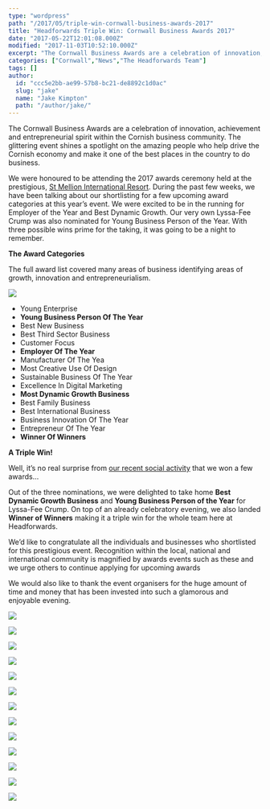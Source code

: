 ```yaml
---
type: "wordpress"
path: "/2017/05/triple-win-cornwall-business-awards-2017"
title: "Headforwards Triple Win: Cornwall Business Awards 2017"
date: "2017-05-22T12:01:08.000Z"
modified: "2017-11-03T10:52:10.000Z"
excerpt: "The Cornwall Business Awards are a celebration of innovation, achievement and entrepreneurial spirit within the Cornish business community. The glittering event shines a spotlight on the amazing people who help drive the Cornish economy and make it one of the best places in the country to do business. We were honoured to be attending the …"
categories: ["Cornwall","News","The Headforwards Team"]
tags: []
author:
  id: "ccc5e2bb-ae99-57b8-bc21-de8892c1d0ac"
  slug: "jake"
  name: "Jake Kimpton"
  path: "/author/jake/"
---
```

The Cornwall Business Awards are a celebration of innovation, achievement and entrepreneurial spirit within the Cornish business community. The glittering event shines a spotlight on the amazing people who help drive the Cornish economy and make it one of the best places in the country to do business.

We were honoured to be attending the 2017 awards ceremony held at the prestigious, [St Mellion International Resort](http://st-mellion.co.uk/). During the past few weeks, we have been talking about our shortlisting for a few upcoming award categories at this year’s event. We were excited to be in the running for Employer of the Year and Best Dynamic Growth. Our very own Lyssa-Fee Crump was also nominated for Young Business Person of the Year. With three possible wins prime for the taking, it was going to be a night to remember.

**The Award Categories**

The full award list covered many areas of business identifying areas of growth, innovation and entrepreneurialism.

**![](/wp-content/uploads/2017/05/cba17-004_34711424496_o.jpg)**

*   Young Enterprise
*   **Young Business Person Of The Year**
*   Best New Business
*   Best Third Sector Business
*   Customer Focus
*   **Employer Of The Year**
*   Manufacturer Of The Yea
*   Most Creative Use Of Design
*   Sustainable Business Of The Year
*   Excellence In Digital Marketing
*   **Most Dynamic Growth Business**
*   Best Family Business
*   Best International Business
*   Business Innovation Of The Year
*   Entrepreneur Of The Year
*   **Winner Of Winners**

**A Triple Win!**

Well, it’s no real surprise from [our recent social activity](https://twitter.com/search?l=&q=%23cba17%20from%3Aheadforwards%20near%3A%22Redruth%2C%20England%22%20within%3A15mi&src=typd) that we won a few awards…

Out of the three nominations, we were delighted to take home **Best Dynamic Growth Business** and **Young Business Person of the Year** for Lyssa-Fee Crump. On top of an already celebratory evening, we also landed **Winner of Winners** making it a triple win for the whole team here at Headforwards.

We’d like to congratulate all the individuals and businesses who shortlisted for this prestigious event. Recognition within the local, national and international community is magnified by awards events such as these and we urge others to continue applying for upcoming awards

We would also like to thank the event organisers for the huge amount of time and money that has been invested into such a glamorous and enjoyable evening.

<section class="gallery">

![](/wp-content/uploads/2017/05/cornwall-business-awards_33908587384_o-1.jpg)

![](/wp-content/uploads/2017/05/cba17-005_34619842851_o.jpg)

![](/wp-content/uploads/2017/05/cornwall-business-awards_33908588844_o.jpg)

![](/wp-content/uploads/2017/05/matt-dawson_34619808531_o.jpg)

![](/wp-content/uploads/2017/05/mike-king-cdc-md_33909226764_o-1.jpg)

![](/wp-content/uploads/2017/05/cornwall-business-awards_34619153701_o.jpg)

![](/wp-content/uploads/2017/05/cornwall-business-awards_33908587674_o-1.jpg)

![](/wp-content/uploads/2017/05/cornwall-business-awards_34750934435_o.jpg)

![](/wp-content/uploads/2017/05/IMG_2190.jpg)

![](/wp-content/uploads/2017/05/winner-of-winners-headforwards_34751572005_o.jpg)

![](/wp-content/uploads/2017/05/cornwall-business-awards_33941819943_o-1.jpg)

![](/wp-content/uploads/2017/05/young-business-person-lyssa-fee-crump-headforwards_34751559705_o-1.jpg)

![](/wp-content/uploads/2017/05/IMG_2215.jpg)

</section>

